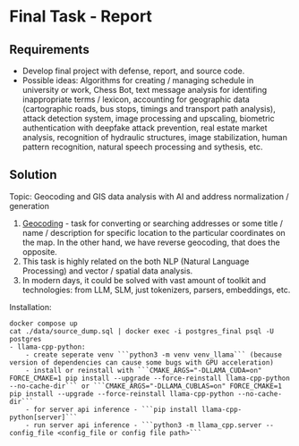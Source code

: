 # Final Task - Report

## Requirements
- Develop final project with defense, report, and source code.
- Possible ideas: Algorithms for creating / managing schedule in university or work, Chess Bot, text message analysis for identifing inappropriate terms / lexicon, accounting for geographic data (cartographic roads, bus stops, timings and transport path analysis), attack detection system, image processing and upscaling, biometric authentication with deepfake attack prevention, real estate market analysis, recognition of hydraulic structures, image stabilization, human pattern recognition, natural speech processing and sythesis, etc.

## Solution
Topic: Geocoding and GIS data analysis with AI and address normalization / generation
1. [Geocoding](https://en.wikipedia.org/wiki/Address_geocoding) - task for converting or searching addresses or some title / name / description for specific location to the particular coordinates on the map. In the other hand, we have reverse geocoding, that does the opposite.
2. This task is highly related on the both NLP (Natural Language Processing) and vector / spatial data analysis.
3. In modern days, it could be solved with vast amount of toolkit and technologies: from LLM, SLM, just tokenizers, parsers, embeddings, etc.

Installation:
```
docker compose up
cat ./data/source_dump.sql | docker exec -i postgres_final psql -U postgres
- llama-cpp-python:
    - create seperate venv ```python3 -m venv venv_llama``` (because version of dependencies can cause some bugs with GPU acceleration)
    - install or reinstall with ```CMAKE_ARGS="-DLLAMA_CUDA=on" FORCE_CMAKE=1 pip install --upgrade --force-reinstall llama-cpp-python --no-cache-dir``` or ```CMAKE_ARGS="-DLLAMA_CUBLAS=on" FORCE_CMAKE=1 pip install --upgrade --force-reinstall llama-cpp-python --no-cache-dir```
    - for server api inference - ```pip install llama-cpp-python[server]```
    - run server api inference - ```python3 -m llama_cpp.server --config_file <config_file or config file path>```
```
